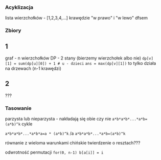 ### Acyklizacja

lista wierzchołków - [1,2,3,4,...]
krawędzie "w prawo" i "w lewo" dfsem

### Zbiory

## 1
graf - n wierzchołków
DP - 2 stany (bierzemy wierzchołek albo nie)
`dp[v][1] = sum(dp[u][0]) + 1 # u - dzieci`
`ans = max(dp[v][1])`
to tylko działa na drzewach (n-1 krawędzi)

## 2
???

### Tasowanie

parzysta lub nieparzysta - nakładają się obie czy nie
`a*b*a*b*...*a*b=(a*b)^k`
cykle

`a*b*a*b*...*a*b*a=a * (a*b)^k` /a
`a*b*a*b*...*a*b=(a*b)^k`

równanie z wieloma warunkami
chińskie twierdzenie o resztach???

odwrotność permutacji
`for(0, n-1) b[a[i]] = i`

